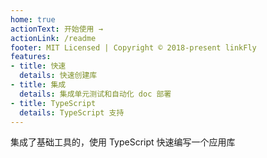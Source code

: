 ```yaml
---
home: true
actionText: 开始使用 →
actionLink: /readme
footer: MIT Licensed | Copyright © 2018-present linkFly
features:
- title: 快速
  details: 快速创建库
- title: 集成
  details: 集成单元测试和自动化 doc 部署
- title: TypeScript
  details: TypeScript 支持
---
```


集成了基础工具的，使用 TypeScript 快速编写一个应用库